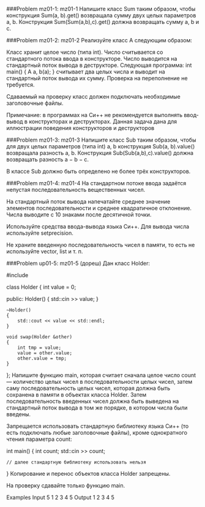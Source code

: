 ###Problem mz01-1: mz01-1
Напишите класс Sum таким образом, чтобы конструкция Sum(a, b).get() возвращала сумму двух целых параметров a, b. Конструкция Sum(Sum(a,b),c).get() должна возвращать сумму a, b и c.

###Problem mz01-2: mz01-2
Реализуйте класс A следующим образом:

Класс хранит целое число (типа int).
Число считывается со стандартного потока ввода в конструкторе.
Число выводится на стандартный поток вывода в деструкторе.
Следующая программа:
int main()
{
    A a, b(a);
}
считывает два целых числа и выводит на стандартный поток вывода их сумму.
Проверка на переполнение не требуется.

Сдаваемый на проверку класс должен подключать необходимые заголовочные файлы.

Примечание: в программах на Си++ не рекомендуется выполнять ввод-вывод в конструкторах и деструкторах. Данная задача дана для иллюстрации поведения конструкторов и деструкторов

###Problem mz01-3: mz01-3
Напишите класс Sub таким образом, чтобы для двух целых параметров (типа int) a, b конструкция Sub(a, b).value() возвращала разность a, b. Конструкция Sub(Sub(a,b),c).value() должна возвращать разность a − b − c.

В классе Sub должно быть определено не более трёх конструкторов.

###Problem mz01-4: mz01-4
На стандартном потоке ввода задаётся непустая последовательность вещественных чисел.

На стандартный поток вывода напечатайте среднее значение элементов последовательности и среднее квадратичное отклонение. Числа выводите с 10 знаками после десятичной точки.

Используйте средства ввода-вывода языка Си++. Для вывода числа используйте setprecision.

Не храните введенную последовательность чисел в памяти, то есть не используйте vector, list и т. п.


###Problem up01-5: mz01-5 (дореш)
Дан класс Holder:

#include <iostream>

class Holder
{
    int value = 0;

public:
    Holder()
    {
        std::cin >> value;
    }

    ~Holder()
    {
        std::cout << value << std::endl;
    }

    void swap(Holder &other)
    {
        int tmp = value;
        value = other.value;
        other.value = tmp;
    }
};
Напишите функцию main, которая считает сначала целое число count — количество целых чисел в последовательности целых чисел, затем саму последовательность целых чисел, которая должна быть сохранена в памяти в объектах класса Holder. Затем последовательность введенных чисел должна быть выведена на стандартный поток вывода в том же порядке, в котором числа были введены.

Запрещается использовать стандартную библиотеку языка Си++ (то есть подключать любые заголовочные файлы), кроме однократного чтения параметра count:

int main()
{
    int count;
    std::cin >> count;

    // далее стандартную библиотеку использовать нельзя
}
Копирование и перенос объектов класса Holder запрещены.

На проверку сдавайте только функцию main.

Examples
Input
5 1 2 3 4 5
Output
1
2
3
4
5

